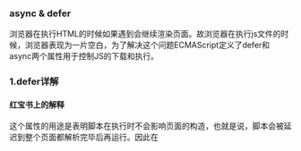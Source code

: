 ### async & defer
​	浏览器在执行HTML的时候如果遇到<script>标签的时候，会停止页面的渲染，去下载和执行js的文件直到遇到</script>会继续渲染页面。故浏览器在执行js文件的时候，浏览器表现为一片空白，为了解决这个问题ECMAScript定义了defer和async两个属性用于控制JS的下载和执行。

### 1.defer详解
#### 红宝书上的解释

​	这个属性的用途是表明脚本在执行时不会影响页面的构造，也就是说，脚本会被延迟到整个页面都解析完毕后再运行。因此在<script>标签中设置defer属性，相当于告诉浏览器立即下载，但延迟执行。

​	HTML5规范要求脚本按照他们出现的先后顺序执行，因此第一个延迟脚本会先于第二个延迟脚本执行，而这两个脚本会先于DOMContentLoaded事件执行，也不一定会在DOMContentLoaded事件触发前执行，因此最好只包含一个延迟脚本。

#### MDN上的解释

​	defer，这个布尔属性被设定用来通知浏览器该脚本将在文档完成后解析，触发DOMContentLoaded事件前执行，如果缺少src属性，就不会本使用，因此这种情况下它不起作用



### 2.async详解

#### 红宝书的解释

​	这个属性与defer类型，都用于改变处理脚本行为，async只适用于外部脚本，并告诉浏览器立即下载文件。但与defer不同的是，标记async的脚本并不保证按照他们的先后顺序执行。（也就是说第二个脚本文件可能会在第一个脚本文件之前执行，所以两者之间互不依赖非常重要）

#### MDN解释

async，该布尔属性只是浏览器是否在允许的情况下异步执行该脚本，该属性对于内联脚本无作用。



### 3.区别

#### 相同点

	* 加载文件时不阻赛页面渲；
	* 对于inline的script无效，当script标签中间有代码时，连个属性都不会起作用；
	* 使用这两个属性的脚本中不能调用document.write方法；
	* 有脚本的onload的事件回调

#### 不同点

	* html4.0定义了defer，html5.0定义了async，所以浏览器支持不同
	* 每一个async属性的脚本都在它下载结束之后立刻执行，同时会在window的load事件之前执行，所以就有可能出现脚本顺序被打乱的情况；而每一个defer属性的脚本都是在页面解析完毕之后，按照原来的顺序执行，同时会在document的DOMContentloaded之前执行；
	* 当一个script标签内同时含有defer和async属性时，只会触发async，不会触发defer，除非浏览器不兼容